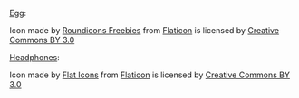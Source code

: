 [Egg](https://www.flaticon.com/free-icon/egg_188924):

Icon made by [Roundicons Freebies](https://www.flaticon.com/authors/roundicons-freebies) from [Flaticon](https://www.flaticon.com/) is licensed by [Creative Commons BY 3.0](http://creativecommons.org/licenses/by/3.0/)

[Headphones](https://www.flaticon.com/free-icon/headphones_1479702):

Icon made by [Flat Icons](https://www.flaticon.com/authors/flat-icons) from [Flaticon](https://www.flaticon.com/) is licensed by [Creative Commons BY 3.0](http://creativecommons.org/licenses/by/3.0/)